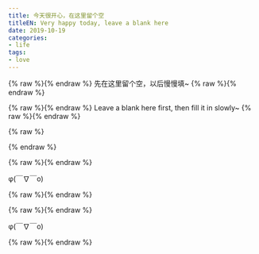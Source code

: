 ```yaml
---
title: 今天很开心，在这里留个空
titleEN: Very happy today, leave a blank here
date: 2019-10-19
categories:
- life
tags:
- love
---
```



{% raw %}<span class=".zh">{% endraw %}
先在这里留个空，以后慢慢填~
{% raw %}</span>{% endraw %}


{% raw %}<span class=".en">{% endraw %}
Leave a blank here first, then fill it in slowly~
{% raw %}</span>{% endraw %}


<!--more-->

{% raw %}
<script>
	session.onload(function(){
		if(page.tran.getLang() == 'en'){
			tips.warning({
				title: 'Caution',
				position: 'topRight',
				message: 'This page was translated by Machine!!',
				buttons: [['<button>Show Original Page</button>', function (instance, toast) {
					page.tran.setLang('zh');
             		instance.hide({ transitionOut: 'fadeOut' }, toast, 'button');
        		}, true]]
			});
		}
	});
</script>
{% endraw %}

{% raw %}<span class=".zh">{% endraw %}

φ(￣∇￣o)

{% raw %}</span>{% endraw %}

{% raw %}<span class=".en">{% endraw %}

φ(￣∇￣o)



{% raw %}</span>{% endraw %}
